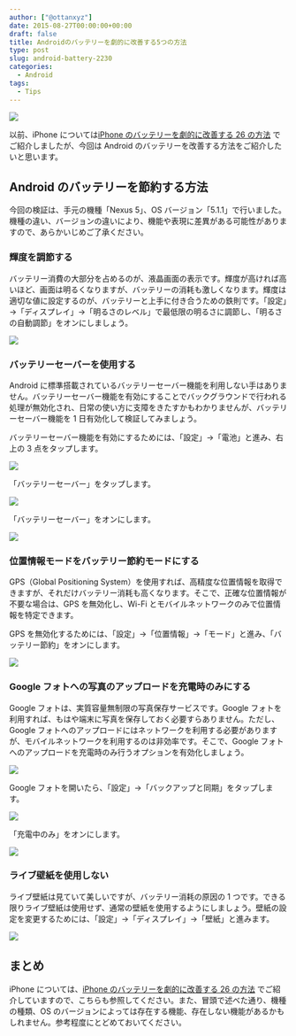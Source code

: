 ```yaml
---
author: ["@ottanxyz"]
date: 2015-08-27T00:00:00+00:00
draft: false
title: Androidのバッテリーを劇的に改善する5つの方法
type: post
slug: android-battery-2230
categories:
  - Android
tags:
  - Tips
---
```


![](150826-55ddc2eea3d0f.jpg)

以前、iPhone については[iPhone のバッテリーを劇的に改善する 26 の方法](/posts/2015/04/iphone-battery-1139/)
でご紹介しましたが、今回は Android のバッテリーを改善する方法をご紹介したいと思います。

## Android のバッテリーを節約する方法

今回の検証は、手元の機種「Nexus 5」、OS バージョン「5.1.1」で行いました。機種の違い、バージョンの違いにより、機能や表現に差異がある可能性がありますので、あらかいじめご了承ください。

### 輝度を調節する

バッテリー消費の大部分を占めるのが、液晶画面の表示です。輝度が高ければ高いほど、画面は明るくなりますが、バッテリーの消耗も激しくなります。輝度は適切な値に設定するのが、バッテリーと上手に付き合うための鉄則です。「設定」→「ディスプレイ」→「明るさのレベル」で最低限の明るさに調節し、「明るさの自動調節」をオンにしましょう。

![](150826-55ddc2efdb3db.png)

### バッテリーセーバーを使用する

Android に標準搭載されているバッテリーセーバー機能を利用しない手はありません。バッテリーセーバー機能を有効にすることでバックグラウンドで行われる処理が無効化され、日常の使い方に支障をきたすかもわかりませんが、バッテリーセーバー機能を 1 日有効化して検証してみましょう。

バッテリーセーバー機能を有効にするためには、「設定」→「電池」と進み、右上の 3 点をタップします。

![](150826-55ddc2f183994.png)

「バッテリーセーバー」をタップします。

![](150826-55ddc2f34691b.png)

「バッテリーセーバー」をオンにします。

![](150826-55ddc2f545998.png)

### 位置情報モードをバッテリー節約モードにする

GPS（Global Positioning System）を使用すれば、高精度な位置情報を取得できますが、それだけバッテリー消耗も高くなります。そこで、正確な位置情報が不要な場合は、GPS を無効化し、Wi-Fi とモバイルネットワークのみで位置情報を特定できます。

GPS を無効化するためには、「設定」→「位置情報」→「モード」と進み、「バッテリー節約」をオンにします。

![](150826-55ddc2f6eecad.png)

### Google フォトへの写真のアップロードを充電時のみにする

Google フォトは、実質容量無制限の写真保存サービスです。Google フォトを利用すれば、もはや端末に写真を保存しておく必要すらありません。ただし、Google フォトへのアップロードにはネットワークを利用する必要がありますが、モバイルネットワークを利用するのは非効率です。そこで、Google フォトへのアップロードを充電時のみ行うオプションを有効化しましょう。

![](150826-55ddc2f8b4f02.png)

Google フォトを開いたら、「設定」→「バックアップと同期」をタップします。

![](150826-55ddc2fb0e738.png)

「充電中のみ」をオンにします。

![](150826-55ddc2fccba7d.png)

### ライブ壁紙を使用しない

ライブ壁紙は見ていて美しいですが、バッテリー消耗の原因の 1 つです。できる限りライブ壁紙は使用せず、通常の壁紙を使用するようにしましょう。壁紙の設定を変更するためには、「設定」→「ディスプレイ」→「壁紙」と進みます。

![](150826-55ddc301ac2cc.png)

## まとめ

iPhone については、[iPhone のバッテリーを劇的に改善する 26 の方法](/posts/2015/04/iphone-battery-1139/)
でご紹介していますので、こちらも参照してください。また、冒頭で述べた通り、機種の種類、OS のバージョンによっては存在する機能、存在しない機能があるかもしれません。参考程度にとどめておいてください。
